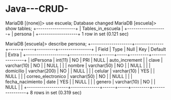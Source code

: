 # Java---CRUD-

MariaDB [(none)]> use escuela;
Database changed
MariaDB [escuela]> show tables;
+-------------------+
| Tables_in_escuela |
+-------------------+
| persona           |
+-------------------+
1 row in set (0.121 sec)

MariaDB [escuela]> describe persona;
+--------------------+--------------+------+-----+---------+----------------+
| Field              | Type         | Null | Key | Default | Extra          |
+--------------------+--------------+------+-----+---------+----------------+
| idPersona          | int(11)      | NO   | PRI | NULL    | auto_increment |
| clave              | varchar(10)  | NO   |     | NULL    |                |
| nombre             | varchar(50)  | NO   |     | NULL    |                |
| domicilio          | varchar(200) | NO   |     | NULL    |                |
| celular            | varchar(10)  | YES  |     | NULL    |                |
| correo_electronico | varchar(50)  | NO   |     | NULL    |                |
| fecha_nacimiento   | date         | YES  |     | NULL    |                |
| genero             | varchar(10)  | NO   |     | NULL    |                |
+--------------------+--------------+------+-----+---------+----------------+
8 rows in set (0.319 sec)
